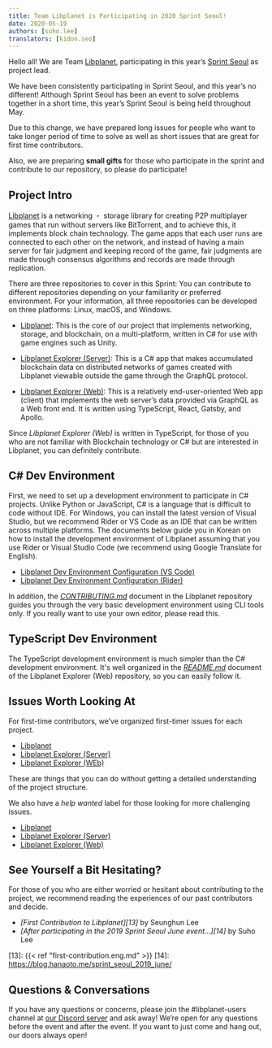 ```yaml
---
title: Team Libplanet is Participating in 2020 Sprint Seoul!
date: 2020-05-19
authors: [suho.lee]
translators: [kidon.seo]
---
```


Hello all! We are Team [Libplanet], participating in  this year’s [Sprint Seoul][1] as project lead.

We have been consistently participating in Sprint Seoul, and this year’s no different! Although Sprint Seoul has been an event to solve problems together in a short time, this year’s Sprint Seoul is being held throughout May.

Due to this change, we have prepared long issues for people who want to take longer period of time to solve as well as short issues that are great for first time contributors.

Also, we are preparing **small gifts** for those who participate in the sprint and contribute to our repository, so please do participate!


[1]: https://sprintseoul.org/
[Libplanet]: https://libplanet.io/


Project Intro
-------------

[Libplanet] is a networking ・ storage library for creating P2P multiplayer games that run without servers like BitTorrent, and to achieve this, it implements block chain technology. The game apps that each user runs are connected to each other on the network, and instead of having a main server for fair judgment and keeping record of the game, fair judgments are made through consensus algorithms and records are made through replication.

There are three repositories to cover in this Sprint: You can contribute to different repositories depending on your familiarity or preferred environment. For your information, all three repositories can be developed on three platforms: Linux, macOS, and Windows.

 -   [Libplanet][libplanet-core]: This is the core of our project that implements networking, storage, and blockchain, on a multi-platform, written in C# for use with game engines such as Unity.

 -  [Libplanet Explorer (Server)][libplanet-explorer]: This is a C# app that makes accumulated blockchain data on distributed networks of games created with Libplanet viewable outside the game through the GraphQL protocol.

 -  [Libplanet Explorer (Web)][libplanet-explorer-frontend]: This is a relatively end-user-oriented Web app (client) that implements the web server’s data provided via GraphQL as a Web front end. It is written using TypeScript, React, Gatsby, and Apollo.

Since *Libplanet Explorer (Web)* is written in TypeScript, for those of you who are not familiar with Blockchain technology or C# but are interested in Libplanet, you can definitely contribute.

[Libplanet]: https://libplanet.io/
[libplanet-core]: https://github.com/planetarium/libplanet
[libplanet-explorer]: https://github.com/planetarium/libplanet-explorer
[libplanet-explorer-frontend]: https://github.com/planetarium/libplanet-explorer-frontend


C# Dev Environment
---------

First, we need to set up a development environment to participate in C# projects. Unlike Python or JavaScript, C# is a language that is difficult to code without IDE. For Windows, you can install the latest version of Visual Studio, but we recommend Rider or VS Code as an IDE that can be written across multiple platforms. The documents below guide you in Korean on how to install the development environment of Libplanet assuming that you use Rider or Visual Studio Code (we recommend using Google Translate for English).

 -  [Libplanet Dev Environment Configuration (VS Code)][5]
 -  [Libplanet Dev Environment Configuration (Rider)][6]

In addition, the *[CONTRIBUTING.md]* document in the Libplanet repository guides you through the very basic development environment using CLI tools only. If you really want to use your own editor, please read this.

[5]: https://gist.github.com/dahlia/5333634f62509293cd46c0e4ba65b2f5
[6]: https://gist.github.com/dahlia/08f6e659e2266e941ad026f591c30c9a
[CONTRIBUTING.md]: https://github.com/planetarium/libplanet/blob/master/CONTRIBUTING.md

TypeScript Dev Environment
-------------------

The TypeScript development environment is much simpler than the C# development environment. It's well organized in the *[README.md]* document of the Libplanet Explorer (Web) repository, so you can easily follow it.


[README.md]: https://github.com/planetarium/libplanet-explorer-frontend/blob/master/README.md

Issues Worth Looking At
----------------

For first-time contributors, we’ve organized first-timer issues for each project.
- [Libplanet][7]
- [Libplanet Explorer (Server)][8]
- [Libplanet Explorer (WEb)][9]

These are things that you can do without getting a detailed understanding of the project structure.


We also have a *help wanted* label for those looking for more challenging issues.
- [Libplanet][10]
- [Libplanet Explorer (Server)][11]
- [Libplanet Explorer (Web)][12]

[7]: https://github.com/planetarium/libplanet/issues?q=is%3Aissue+is%3Aopen+label%3A%22good+first+issue%22
[8]: https://github.com/planetarium/libplanet-explorer/issues?q=is%3Aissue+is%3Aopen+label%3A%22good+first+issue%22
[9]: https://github.com/planetarium/libplanet-explorer-frontend/issues?q=is%3Aissue+is%3Aopen+label%3A%22good+first+issue%22
[10]: https://github.com/planetarium/libplanet/issues?q=is%3Aissue+is%3Aopen+label%3A%22help+wanted%22
[11]: https://github.com/planetarium/libplanet-explorer/issues?q=is%3Aissue+is%3Aopen+label%3A%22help+wanted%22
[12]: https://github.com/planetarium/libplanet-explorer-frontend/issues?q=is%3Aissue+is%3Aopen+label%3A%22help+wanted%22

See Yourself a Bit Hesitating?
----------------------

For those of you who are either worried or hesitant about contributing to the project, we recommend reading the experiences of our past contributors and decide.


- <cite>[First Contribution to Libplanet][13]</cite> by Seunghun Lee
- <cite>[After participating in the 2019 Sprint Seoul June event…][14]</cite> by Suho Lee

[13]: {{< ref "first-contribution.eng.md" >}}
[14]: https://blog.hanaoto.me/sprint_seoul_2019_june/

Questions & Conversations
--------------

If you have any questions or concerns, please join the #libplanet-users channel at [our Discord server] and ask away! We’re open for any questions before the event and after the event. If you want to just come and hang out, our doors always open!


[our Discord server]: https://discord.gg/wUgwkYW
